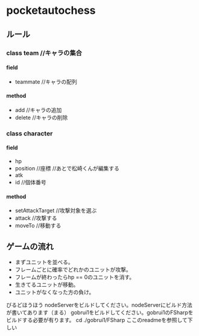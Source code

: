 # pocketautochess

## ルール

### class team //キャラの集合
#### field
- teammate //キャラの配列
#### method
- add //キャラの追加
- delete //キャラの削除

### class character
#### field
- hp
- position //座標
//あとで松崎くんが編集する
- atk
- id //個体番号
#### method
- setAttackTarget //攻撃対象を選ぶ
- attack //攻撃する
- moveTo //移動する

## ゲームの流れ
- まずユニットを並べる。
- フレームごとに確率でどれかのユニットが攻撃。  
- フレームが終わったらhp == 0のユニットを消す。  
- 生きてるユニットが移動。  
- ユニットがなくなった方の負け。  



びるどほうほう
nodeServerをビルドしてください。nodeServerにビルド方法が書いてあります（まる）
gobrui1をビルドしてください。gobrui1のFSharpをビルドする必要が有ります。
cd ./gobrui1/FSharp
ここのreadmeを参照して下しい
